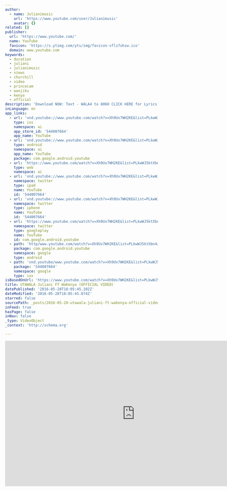 ```yaml
---
author:
  - name: Julianimusic
    url: 'https://www.youtube.com/user/Julianimusic'
    avatar: {}
related: []
publisher:
  url: 'https://www.youtube.com/'
  name: YouTube
  favicon: 'https://s.ytimg.com/yts/img/favicon-vflz7uhzw.ico'
  domain: www.youtube.com
keywords:
  - duration
  - juliani
  - julianimusic
  - views
  - churchill
  - video
  - princecam
  - wanjiku
  - kenya
  - official
description: 'Download NOW: Text - WALA4 to 8060 CLICK HERE for Lyrics http://www.facebook.com/notes/juliani/utawala-lyrics/551084371610442 Written by Juliani Performed by WaKenya Audio by Dillie Video BPBOOMBAPICTURES @julianiKenya Fan Page: Juliani'
inLanguage: en
app_links:
  - url: 'vnd.youtube://www.youtube.com/watch?v=Xh9Ux7WH2KE&list=PLkwWJ5ktXbn4zKUZWSNky7Nz8UZJ_ET0a&index=2&feature=applinks'
    type: ios
    namespace: ai
    app_store_id: '544007664'
    app_name: YouTube
  - url: 'vnd.youtube://www.youtube.com/watch?v=Xh9Ux7WH2KE&list=PLkwWJ5ktXbn4zKUZWSNky7Nz8UZJ_ET0a&index=2&feature=applinks'
    type: android
    namespace: ai
    app_name: YouTube
    package: com.google.android.youtube
  - url: 'https://www.youtube.com/watch?v=Xh9Ux7WH2KE&list=PLkwWJ5ktXbn4zKUZWSNky7Nz8UZJ_ET0a&index=2&feature=applinks'
    type: web
    namespace: ai
  - url: 'vnd.youtube://www.youtube.com/watch?v=Xh9Ux7WH2KE&list=PLkwWJ5ktXbn4zKUZWSNky7Nz8UZJ_ET0a&index=2&feature=applinks'
    namespace: twitter
    type: ipad
    name: YouTube
    id: '544007664'
  - url: 'vnd.youtube://www.youtube.com/watch?v=Xh9Ux7WH2KE&list=PLkwWJ5ktXbn4zKUZWSNky7Nz8UZJ_ET0a&index=2&feature=applinks'
    namespace: twitter
    type: iphone
    name: YouTube
    id: '544007664'
  - url: 'https://www.youtube.com/watch?v=Xh9Ux7WH2KE&list=PLkwWJ5ktXbn4zKUZWSNky7Nz8UZJ_ET0a&index=2'
    namespace: twitter
    type: googleplay
    name: YouTube
    id: com.google.android.youtube
  - path: 'http/www.youtube.com/watch?v=Xh9Ux7WH2KE&list=PLkwWJ5ktXbn4zKUZWSNky7Nz8UZJ_ET0a&index=2'
    package: com.google.android.youtube
    namespace: google
    type: android
  - path: 'vnd.youtube/www.youtube.com/watch?v=Xh9Ux7WH2KE&list=PLkwWJ5ktXbn4zKUZWSNky7Nz8UZJ_ET0a&index=2'
    package: '544007664'
    namespace: google
    type: ios
isBasedOnUrl: 'https://www.youtube.com/watch?v=Xh9Ux7WH2KE&list=PLkwWJ5ktXbn4zKUZWSNky7Nz8UZJ_ET0a&index=2'
title: UTAWALA Juliani FT WaKenya (OFFICIAL VIDEO)
datePublished: '2016-05-28T18:05:45.202Z'
dateModified: '2016-05-28T18:05:45.074Z'
starred: false
sourcePath: _posts/2016-05-28-utawala-juliani-ft-wakenya-official-video.md
inFeed: true
hasPage: false
inNav: false
_type: VideoObject
_context: 'http://schema.org'

---
```

<iframe src="https://cdn.embedly.com/widgets/media.html?src=https%3A%2F%2Fwww.youtube.com%2Fembed%2Fvideoseries%3Flist%3DPLkwWJ5ktXbn4zKUZWSNky7Nz8UZJ_ET0a&amp;url=http%3A%2F%2Fwww.youtube.com%2Fwatch%3Fv%3DXh9Ux7WH2KE&amp;image=https%3A%2F%2Fi.ytimg.com%2Fvi%2FXh9Ux7WH2KE%2Fhqdefault.jpg&amp;key=b7d04c9b404c499eba89ee7072e1c4f7&amp;type=text%2Fhtml&amp;schema=youtube" width="854" height="480" scrolling="no" frameborder="0" allowfullscreen="" style=""></iframe>